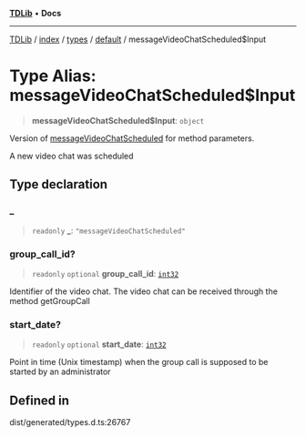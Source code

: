 [**TDLib**](../../../../../../README.md) • **Docs**

***

[TDLib](../../../../../../modules.md) / [index](../../../../../README.md) / [types](../../../README.md) / [default](../README.md) / messageVideoChatScheduled$Input

# Type Alias: messageVideoChatScheduled$Input

> **messageVideoChatScheduled$Input**: `object`

Version of [messageVideoChatScheduled](messageVideoChatScheduled.md) for method parameters.

A new video chat was scheduled

## Type declaration

### \_

> `readonly` **\_**: `"messageVideoChatScheduled"`

### group\_call\_id?

> `readonly` `optional` **group\_call\_id**: [`int32`](int32-1.md)

Identifier of the video chat. The video chat can be received through the method getGroupCall

### start\_date?

> `readonly` `optional` **start\_date**: [`int32`](int32-1.md)

Point in time (Unix timestamp) when the group call is supposed to be started by an administrator

## Defined in

dist/generated/types.d.ts:26767
